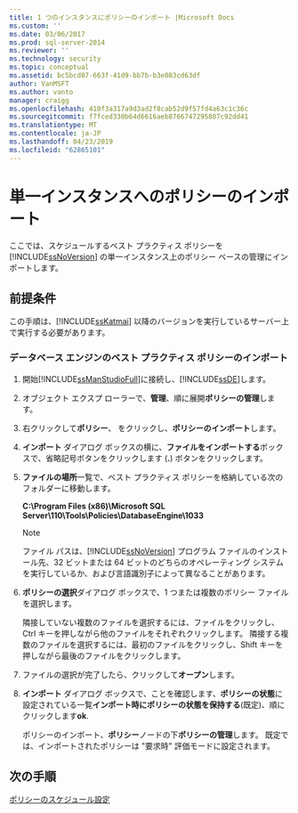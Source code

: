 ```yaml
---
title: 1 つのインスタンスにポリシーのインポート |Microsoft Docs
ms.custom: ''
ms.date: 03/06/2017
ms.prod: sql-server-2014
ms.reviewer: ''
ms.technology: security
ms.topic: conceptual
ms.assetid: bc5bcd87-663f-41d9-bb7b-b3e083cd63df
author: VanMSFT
ms.author: vanto
manager: craigg
ms.openlocfilehash: 410f3a317a9d3ad2f8cab52d9f57fd4a63c1c36c
ms.sourcegitcommit: f7fced330b64d6616aeb8766747295807c92dd41
ms.translationtype: MT
ms.contentlocale: ja-JP
ms.lasthandoff: 04/23/2019
ms.locfileid: "62865101"
---
```

# <a name="import-the-policies-to-a-single-instance"></a>単一インスタンスへのポリシーのインポート
  ここでは、スケジュールするベスト プラクティス ポリシーを [!INCLUDE[ssNoVersion](../includes/ssnoversion-md.md)] の単一インスタンス上のポリシー ベースの管理にインポートします。  
  
## <a name="prerequisites"></a>前提条件  
 この手順は、[!INCLUDE[ssKatmai](../includes/sskatmai-md.md)] 以降のバージョンを実行しているサーバー上で実行する必要があります。  
  
### <a name="import-the-best-practices-policies-for-the-database-engine"></a>データベース エンジンのベスト プラクティス ポリシーのインポート  
  
1.  開始[!INCLUDE[ssManStudioFull](../includes/ssmanstudiofull-md.md)]に接続し、[!INCLUDE[ssDE](../includes/ssde-md.md)]します。  
  
2.  オブジェクト エクスプ ローラーで、**管理**、順に展開**ポリシーの管理**します。  
  
3.  右クリックして**ポリシー**、 をクリックし、**ポリシーのインポート**します。  
  
4.  **インポート** ダイアログ ボックスの横に、**ファイルをインポートする**ボックスで、省略記号ボタンをクリックします (**.**) ボタンをクリックします。  
  
5.  **ファイルの場所**一覧で、ベスト プラクティス ポリシーを格納している次のフォルダーに移動します。  
  
     **C:\Program Files (x86)\Microsoft SQL Server\110\Tools\Policies\DatabaseEngine\1033**  
  
    > [!NOTE]  
    >  ファイル パスは、[!INCLUDE[ssNoVersion](../includes/ssnoversion-md.md)] プログラム ファイルのインストール先、32 ビットまたは 64 ビットのどちらのオペレーティング システムを実行しているか、および言語識別子によって異なることがあります。  
  
6.  **ポリシーの選択**ダイアログ ボックスで、1 つまたは複数のポリシー ファイルを選択します。  
  
     隣接していない複数のファイルを選択するには、ファイルをクリックし、Ctrl キーを押しながら他のファイルをそれぞれクリックします。 隣接する複数のファイルを選択するには、最初のファイルをクリックし、Shift キーを押しながら最後のファイルをクリックします。  
  
7.  ファイルの選択が完了したら、クリックして**オープン**します。  
  
8.  **インポート** ダイアログ ボックスで、ことを確認します、**ポリシーの状態**に設定されている一覧**インポート時にポリシーの状態を保持する**(既定)、順にクリックします**ok**.  
  
     ポリシーのインポート、**ポリシー**ノードの下**ポリシーの管理**します。 既定では、インポートされたポリシーは "要求時" 評価モードに設定されます。  
  
## <a name="next-steps"></a>次の手順  
 [ポリシーのスケジュール設定](../../2014/tutorials/schedule-the-policies.md)  
  
  
